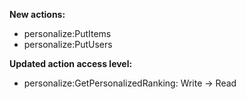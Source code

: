 **New actions:**

- personalize:PutItems
- personalize:PutUsers

**Updated action access level:**

- personalize:GetPersonalizedRanking: Write -> Read
